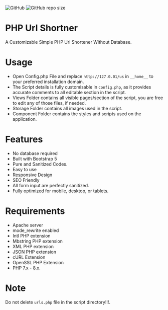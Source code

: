 <img alt="GitHub" src="https://img.shields.io/github/license/oladoyinboadverts/PHP-Url-Shortener?style=for-the-badge"> <img alt="GitHub repo size" src="https://img.shields.io/github/repo-size/oladoyinboadverts/PHP-Url-Shortener?style=for-the-badge">

# PHP Url Shortner
 A Customizable Simple PHP Url Shortener Without Database.

# Usage

- Open Config.php File and replace ```http://127.0.01/us``` in ```__home__``` to your preferred installation domain.
- The Script details is fully customisable in ``config.php``, as it provides accurate comments to all editable section in the script.
- Views Folder contains all visible pages/section of the script, you are free to edit any of those files, if needed.
- Storage Folder contains all images used in the script.
- Component Folder contains the styles and scripts used on the application.

# Features
- No database required
- Built with Bootstrap 5
- Pure and Sanitized Codes.
- Easy to use
- Responsive Design
- SEO Friendly
- All form input are perfectly sanitized.
- Fully optimized for mobile, desktop, or tablets.

# Requirements
- Apache server
- mode_rewrite enabled
- Intl PHP extension
- Mbstring PHP extension
- XML PHP extension
- JSON PHP extension
- cURL Extension
- OpenSSL PHP Extension
- PHP 7.x - 8.x.


# Note
Do not delete ```urls.php``` file in the script directory!!!.

